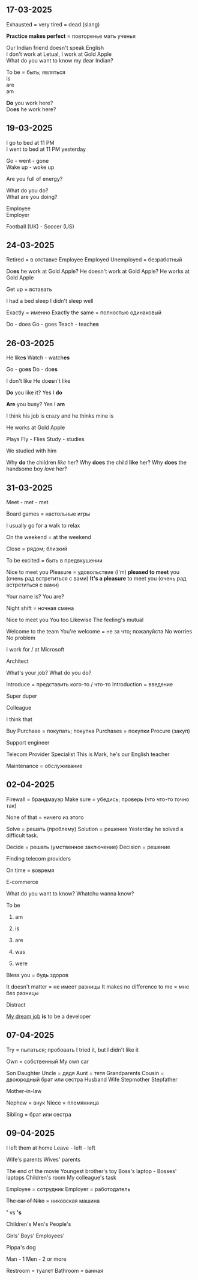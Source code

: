 ## 17-03-2025

Exhausted = very tired = dead (slang)

**Practice makes perfect** = повторенье мать ученья

Our Indian friend doesn't speak English  
I don't work at Letual, I work at Gold Apple  
What do you want to know my dear Indian?  

To be = быть; являться  
	is  
	are  
	am  

**Do** you work here?  
Do**es** he work here?  
## 19-03-2025

I go to bed at 11 PM  
I went to bed at 11 PM yesterday  

Go - went - gone  
Wake up - woke up 

Are you full of energy?

What do you do?  
What are you doing?  

Employee  
Employer  

Football (UK) - Soccer (US)

## 24-03-2025

Retired = в отставке
Employee
	Employed
	Unemployed = безработный

Do**es** he work at Gold Apple?
He doesn't work at Gold Apple?
He works at Gold Apple

Get up = вставать

I had a bed sleep
I didn't sleep well 

Exactly = именно
	Exactly the same = полностью одинаковый

Do - does
Go - goes
Teach - teach**es**

## 26-03-2025

He like**s**
Watch - watch**es**

Go - go**es**
Do - do**es** 

I don't like 
He do**es**n't like

**Do** you like it?
Yes I **do**

**Are** you busy?
Yes I **am**

I think his job is crazy and he thinks mine is

He works at Gold Apple


Plays
Fly - Flies
Study - studies
 
We studied with him

Why **do** the children *like* her?
Why **does** the child **like** her?
Why **does** the handsome boy *love* her?

## 31-03-2025

Meet - met - met 

Board games = настольные игры 

I usually go for a walk to relax

On the weekend = at the weekend

Close = рядом; близкий

To be excited = быть в предвкушении

Nice to meet you
Pleasure = удовольствие
	(I'm) **pleased to meet** you (очень рад встретиться с вами)
	**It's a pleasure** to meet you (очень рад встретиться с вами)

Your name is?
You are?

Night shift = ночная смена

Nice to meet you
	You too
	Likewise
	The feeling's mutual 

Welcome to the team
You're welcome = не за что; пожалуйста
	No worries
	No problem 

I work for / at Microsoft

Architect 

What's your job?
What do you do?

Introduce = представить кого-то / что-то
	Introduction = введение

Super duper 

Colleague 

I think that

Buy 
Purchase = покупать; покупка
	Purchases = покупки
Procure (закуп)

Support engineer

Telecom Provider Specialist 
This is Mark, he's our English teacher

Maintenance = обслуживание 

## 02-04-2025

Firewall = брандмауэр
Make sure = убедись; проверь (что что-то точно так)

None of that = ничего из этого

Solve = решать (проблему)
	Solution = решение
	Yesterday he solved a difficult task.

Decide = решать (умственное заключение)
	Decision = решение

Finding telecom providers

On time = вовремя

E-commerce

What do you want to know?
	Whatchu wanna know?

To be 
1. am
2. is
3. are

4. was
5. were

Bless you = будь здоров


It doesn't matter = не имеет разницы
It makes no difference to me = мне без разницы

Distract

<u>My dream job</u> **is** to be a developer

## 07-04-2025

Try = пытаться; пробовать
	I tried it, but I didn't like it

Own = собственный
	My own car

Son
Daughter
Uncle = дядя
Aunt = тетя
Grandparents
Cousin = двоюродный брат или сестра
Husband
Wife
Stepmother
Stepfather

Mother-in-law

Nephew = внук
Niece = племянница

Sibling = брат или сестра

## 09-04-2025

I left them at home
	Leave - left - left

Wife's parents
Wives' parents

The end of the movie
Youngest brother's toy
Boss's laptop - Bosses' laptops
Children's room
My colleague's task

Employee = сотрудник
Employer = работодатель

~~The car of Niko~~ = никовская машина

**'** vs **'s**

Children's
Men's
People's

Girls'
Boys'
Employees' 

Pippa's dog

Man - 1
Men - 2 or more

Restroom = туалет 
Bathroom = ванная